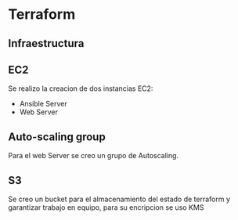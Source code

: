 # Terraform 
## Infraestructura
## EC2
Se realizo la creacion de dos instancias EC2:
- Ansible Server
- Web Server
## Auto-scaling group
Para el web Server se creo un grupo de Autoscaling.
## S3
Se creo un bucket para el almacenamiento del estado de terraform y garantizar trabajo en equipo, para su encripcion se uso KMS
